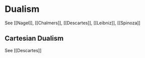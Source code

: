 # Dualism
See [[Nagel]], [[Chalmers]], [[Descartes]], [[Leibniz]], [[Spinoza]]

## Cartesian Dualism
See [[Descartes]]



